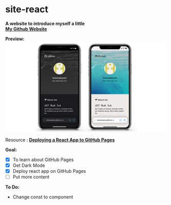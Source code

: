 # site-react

**A website to introduce myself a little**\
**[My Github Website](https://futomakiyoin.github.io/site-react/)**

**Preview:**\
![Preview](/src/img/preview.png)

Resource : [**Deploying a React App to GitHub Pages**](https://github.com/gitname/react-gh-pages)

**Goal:**
- [x] To learn about GitHub Pages 
- [x] Get Dark Mode
- [x] Deploy react app on GitHub Pages
- [ ] Put more content

**To Do:**
- Change const to component
